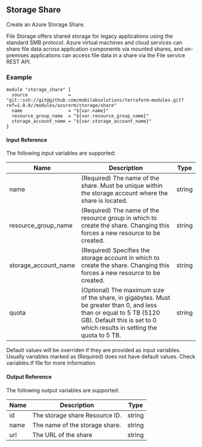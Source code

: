 ## Storage Share
Create an Azure Storage Share.

File Storage offers shared storage for legacy applications using the standard SMB protocol. Azure virtual machines and cloud services can share file data across application components via mounted shares, and on-premises applications can access file data in a share via the File service REST API.

### Example
```hcl
module "storage_share" {
  source               = "git::ssh://git@github.com/mobilabsolutions/terraform-modules.git?ref=1.0.0//modules/azurerm/storage/share"
  name                 = "${var.name}"
  resource_group_name  = "${var.resource_group_name}"
  storage_account_name = "${var.storage_account_name}"
}
```

#### Input Reference
The following input variables are supported:

Name | Description | Type 
----------------- | --------- | -------- 
name  | (Required) The name of the share. Must be unique within the storage account where the share is located. | string 
resource_group_name | (Required) The name of the resource group in which to create the share. Changing this forces a new resource to be created. | string
storage_account_name | (Required) Specifies the storage account in which to create the share. Changing this forces a new resource to be created. | string
quota | (Optional) The maximum size of the share, in gigabytes. Must be greater than 0, and less than or equal to 5 TB (5120 GB). Default this is set to 0 which results in setting the quota to 5 TB. | string


Default values will be overriden if they are provided as input variables. Usually variables marked as (Required) does not have default values. Check variables.tf file for more information.


#### Output Reference
The following output variables are supported:

Name | Description | Type
----------------- | --------- | --------
id | The storage share Resource ID. | string
name | The name of the storage share. | string
url | The URL of the share | string
